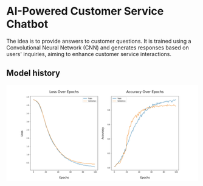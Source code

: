 # AI-Powered Customer Service Chatbot
The idea is to provide answers to customer questions. It is trained using a Convolutional Neural Network (CNN) and generates responses based on users' inquiries, aiming to enhance customer service interactions.

## Model history
![History](./images/history.jpg)


